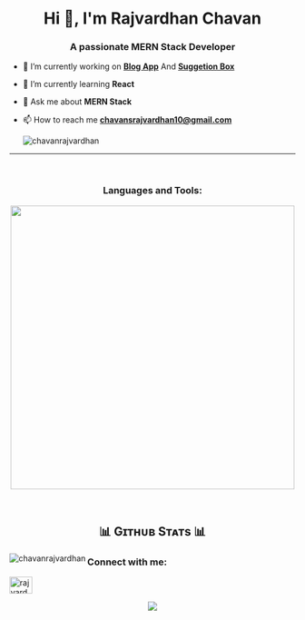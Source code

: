 

<h1 align="center">Hi 👋, I'm Rajvardhan Chavan</h1>
<h3 align="center">A passionate MERN Stack Developer</h3>


- 🔭 I’m currently working on **[Blog App](https://github.com/Chavanrajvardhan/Blog_App)** And **[Suggetion Box](https://github.com/Chavanrajvardhan/Suggestion_Box)**

- 🌱 I’m currently learning **React**

- 💬 Ask me about **MERN Stack**

- 📫 How to reach me **chavansrajvardhan10@gmail.com**

  <p align="left"> <img src="https://komarev.com/ghpvc/?username=chavanrajvardhan&label=Profile%20views&color=0e75b6&style=flat" alt="chavanrajvardhan" /> </p>
---
<br />

<h3 align="center">Languages and Tools:</h3>
<p align="center">
<img width="500px"  src="https://skillicons.dev/icons?i=js,react,tailwind,nodejs,express,mongo,mysql,html,css,git,vscode,postman&perline=10"  />
</p>
<br />


<!--Github stats Table--> 
<h2 align="center">📊 Gɪᴛʜᴜʙ Sᴛᴀᴛs 📊</h2>
  <img align="left" src="https://github-readme-stats.vercel.app/api/top-langs?username=chavanrajvardhan&show_icons=true&locale=en&layout=compact" alt="chavanrajvardhan" />
<!-- <p>&nbsp;<img align="center" src="https://github-readme-stats.vercel.app/api?username=chavanrajvardhan&show_icons=true&locale=en" alt="chavanrajvardhan" /></p> -->




<h3 align="left">Connect with me:</h3>
<p align="left">
<a href="https://linkedin.com/in/rajvardhan chavan" target="blank"><img align="center" src="https://raw.githubusercontent.com/rahuldkjain/github-profile-readme-generator/master/src/images/icons/Social/linked-in-alt.svg" alt="rajvardhan chavan" height="30" width="40" /></a>
</p>

<p align="center">
  <img src="https://capsule-render.vercel.app/api?type=waving&color=gradient&height=65&section=footer"/>
</p>
